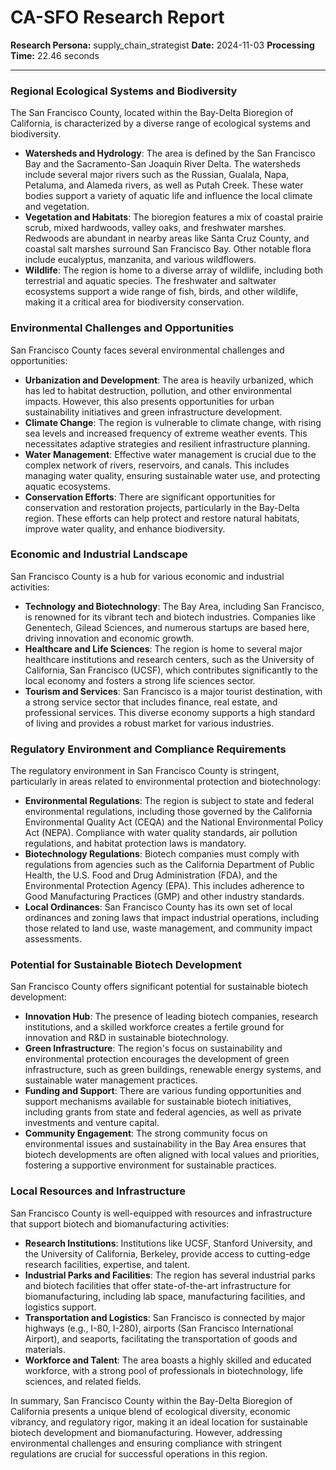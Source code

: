 # CA-SFO Research Report

**Research Persona:** supply_chain_strategist
**Date:** 2024-11-03
**Processing Time:** 22.46 seconds

---

### Regional Ecological Systems and Biodiversity

The San Francisco County, located within the Bay-Delta Bioregion of California, is characterized by a diverse range of ecological systems and biodiversity.

- **Watersheds and Hydrology**: The area is defined by the San Francisco Bay and the Sacramento-San Joaquin River Delta. The watersheds include several major rivers such as the Russian, Gualala, Napa, Petaluma, and Alameda rivers, as well as Putah Creek. These water bodies support a variety of aquatic life and influence the local climate and vegetation.
- **Vegetation and Habitats**: The bioregion features a mix of coastal prairie scrub, mixed hardwoods, valley oaks, and freshwater marshes. Redwoods are abundant in nearby areas like Santa Cruz County, and coastal salt marshes surround San Francisco Bay. Other notable flora include eucalyptus, manzanita, and various wildflowers.
- **Wildlife**: The region is home to a diverse array of wildlife, including both terrestrial and aquatic species. The freshwater and saltwater ecosystems support a wide range of fish, birds, and other wildlife, making it a critical area for biodiversity conservation.

### Environmental Challenges and Opportunities

San Francisco County faces several environmental challenges and opportunities:

- **Urbanization and Development**: The area is heavily urbanized, which has led to habitat destruction, pollution, and other environmental impacts. However, this also presents opportunities for urban sustainability initiatives and green infrastructure development.
- **Climate Change**: The region is vulnerable to climate change, with rising sea levels and increased frequency of extreme weather events. This necessitates adaptive strategies and resilient infrastructure planning.
- **Water Management**: Effective water management is crucial due to the complex network of rivers, reservoirs, and canals. This includes managing water quality, ensuring sustainable water use, and protecting aquatic ecosystems.
- **Conservation Efforts**: There are significant opportunities for conservation and restoration projects, particularly in the Bay-Delta region. These efforts can help protect and restore natural habitats, improve water quality, and enhance biodiversity.

### Economic and Industrial Landscape

San Francisco County is a hub for various economic and industrial activities:

- **Technology and Biotechnology**: The Bay Area, including San Francisco, is renowned for its vibrant tech and biotech industries. Companies like Genentech, Gilead Sciences, and numerous startups are based here, driving innovation and economic growth.
- **Healthcare and Life Sciences**: The region is home to several major healthcare institutions and research centers, such as the University of California, San Francisco (UCSF), which contributes significantly to the local economy and fosters a strong life sciences sector.
- **Tourism and Services**: San Francisco is a major tourist destination, with a strong service sector that includes finance, real estate, and professional services. This diverse economy supports a high standard of living and provides a robust market for various industries.

### Regulatory Environment and Compliance Requirements

The regulatory environment in San Francisco County is stringent, particularly in areas related to environmental protection and biotechnology:

- **Environmental Regulations**: The region is subject to state and federal environmental regulations, including those governed by the California Environmental Quality Act (CEQA) and the National Environmental Policy Act (NEPA). Compliance with water quality standards, air pollution regulations, and habitat protection laws is mandatory.
- **Biotechnology Regulations**: Biotech companies must comply with regulations from agencies such as the California Department of Public Health, the U.S. Food and Drug Administration (FDA), and the Environmental Protection Agency (EPA). This includes adherence to Good Manufacturing Practices (GMP) and other industry standards.
- **Local Ordinances**: San Francisco County has its own set of local ordinances and zoning laws that impact industrial operations, including those related to land use, waste management, and community impact assessments.

### Potential for Sustainable Biotech Development

San Francisco County offers significant potential for sustainable biotech development:

- **Innovation Hub**: The presence of leading biotech companies, research institutions, and a skilled workforce creates a fertile ground for innovation and R&D in sustainable biotechnology.
- **Green Infrastructure**: The region's focus on sustainability and environmental protection encourages the development of green infrastructure, such as green buildings, renewable energy systems, and sustainable water management practices.
- **Funding and Support**: There are various funding opportunities and support mechanisms available for sustainable biotech initiatives, including grants from state and federal agencies, as well as private investments and venture capital.
- **Community Engagement**: The strong community focus on environmental issues and sustainability in the Bay Area ensures that biotech developments are often aligned with local values and priorities, fostering a supportive environment for sustainable practices.

### Local Resources and Infrastructure

San Francisco County is well-equipped with resources and infrastructure that support biotech and biomanufacturing activities:

- **Research Institutions**: Institutions like UCSF, Stanford University, and the University of California, Berkeley, provide access to cutting-edge research facilities, expertise, and talent.
- **Industrial Parks and Facilities**: The region has several industrial parks and biotech facilities that offer state-of-the-art infrastructure for biomanufacturing, including lab space, manufacturing facilities, and logistics support.
- **Transportation and Logistics**: San Francisco is connected by major highways (e.g., I-80, I-280), airports (San Francisco International Airport), and seaports, facilitating the transportation of goods and materials.
- **Workforce and Talent**: The area boasts a highly skilled and educated workforce, with a strong pool of professionals in biotechnology, life sciences, and related fields.

In summary, San Francisco County within the Bay-Delta Bioregion of California presents a unique blend of ecological diversity, economic vibrancy, and regulatory rigor, making it an ideal location for sustainable biotech development and biomanufacturing. However, addressing environmental challenges and ensuring compliance with stringent regulations are crucial for successful operations in this region.
